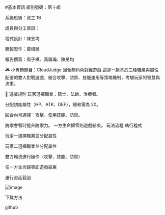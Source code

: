 #基本資訊
組別號碼：第十組

系級班級：資工 1B

成員與分工資訊：

程式設計：陳昱均

簡報製作：黃祺瀚

報告撰寫：周子棋、黃祺瀚、陳旻均

🎮 小專題題目：CloudJudge 回合制角色對戰遊戲
這是一款基於三種職業與屬性配置的雙人對戰遊戲，結合攻擊、防禦、技能運用等策略機制，考驗玩家的智慧與決策。

📜 遊戲規則
玩家選擇職業：騎士、法師、治療者。

分配初始屬性（HP、ATK、DEF），總和需為 20。

回合內可選擇：攻擊、使用技能、防禦。

防禦會暫時提升防禦力。
一方生命歸零則遊戲結束。
玩法流程
執行程式

玩家一選擇職業並分配屬性

玩家二選擇職業並分配屬性

雙方輪流進行操作（攻擊、技能、防禦）

任一方生命歸零即遊戲結束

運行畫面截圖

![image](https://github.com/user-attachments/assets/f743ec91-d338-41a2-b50c-300b0c3029ae)

下載方法

github
